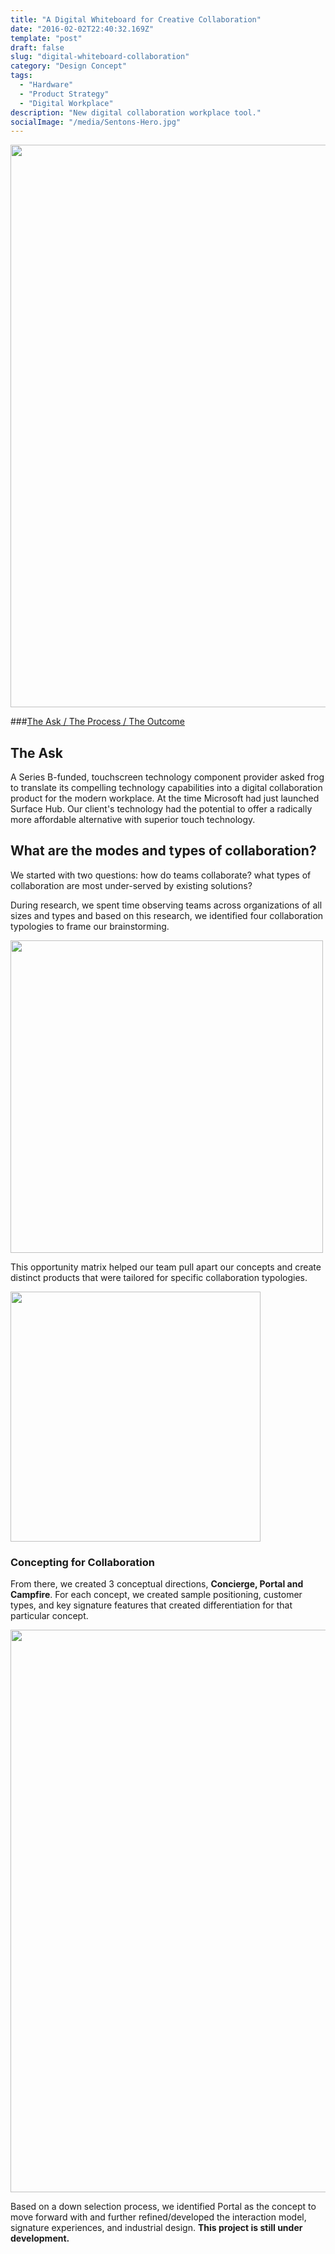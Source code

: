 ```yaml
---
title: "A Digital Whiteboard for Creative Collaboration"
date: "2016-02-02T22:40:32.169Z"
template: "post"
draft: false
slug: "digital-whiteboard-collaboration"
category: "Design Concept"
tags:
  - "Hardware"
  - "Product Strategy"
  - "Digital Workplace"
description: "New digital collaboration workplace tool."
socialImage: "/media/Sentons-Hero.jpg"
---
```


<img src="/media/Sentons-Hero.jpg" width="900" />

###[The Ask / ](#the-ask) [The Process / ](#the-process) [The Outcome](#the-outcome)

## The Ask

A Series B-funded, touchscreen technology component provider asked frog to translate its compelling technology capabilities into a digital collaboration product for the modern workplace. At the time Microsoft had just launched Surface Hub. Our client's technology had the potential to offer a radically more affordable alternative with superior touch technology.

## What are the modes and types of collaboration?

We started with two questions: how do teams collaborate? what types of collaboration are most under-served by existing solutions?

During research, we spent time observing teams across organizations of all sizes and types and based on this research, we identified four collaboration typologies to frame our brainstorming.

<img src="/media/Sentons-Collaboration-Use-Cases.jpg" width="500" />

This opportunity matrix helped our team pull apart our concepts and create distinct products that were tailored for specific collaboration typologies.

<img src="/media/Sentons-Use-Case-Framework.jpg" width="400" />

### Concepting for Collaboration

From there, we created 3 conceptual directions, **Concierge, Portal and Campfire**. For each concept, we created sample positioning, customer types, and key signature features that created differentiation for that particular concept. 

<img src="/media/Sentons-Concept-Board.jpg" width="900" />

Based on a down selection process, we identified Portal as the concept to move forward with and further refined/developed the interaction model, signature experiences, and industrial design. **This project is still under development.**

